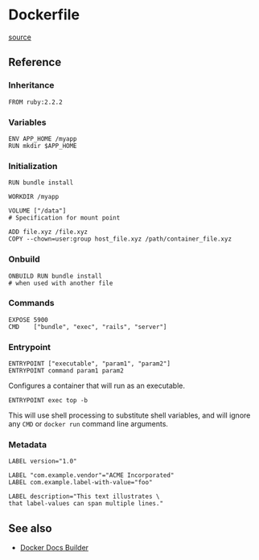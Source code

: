 # Dockerfile

[source](https://devhints.io/dockerfile)

## Reference

### Inheritance

```text
FROM ruby:2.2.2
```

### Variables

```text
ENV APP_HOME /myapp
RUN mkdir $APP_HOME
```

### Initialization

```text
RUN bundle install
```

```text
WORKDIR /myapp
```

```text
VOLUME ["/data"]
# Specification for mount point
```

```text
ADD file.xyz /file.xyz
COPY --chown=user:group host_file.xyz /path/container_file.xyz
```

### Onbuild

```text
ONBUILD RUN bundle install
# when used with another file
```

### Commands

```text
EXPOSE 5900
CMD    ["bundle", "exec", "rails", "server"]
```

### Entrypoint

```text
ENTRYPOINT ["executable", "param1", "param2"]
ENTRYPOINT command param1 param2
```

Configures a container that will run as an executable.

```text
ENTRYPOINT exec top -b
```

This will use shell processing to substitute shell variables, and will ignore any `CMD` or `docker run` command line arguments.

### Metadata

```text
LABEL version="1.0"
```

```text
LABEL "com.example.vendor"="ACME Incorporated"
LABEL com.example.label-with-value="foo"
```

```text
LABEL description="This text illustrates \
that label-values can span multiple lines."
```

## See also

* [Docker Docs Builder](https://docs.docker.com/engine/reference/builder)

